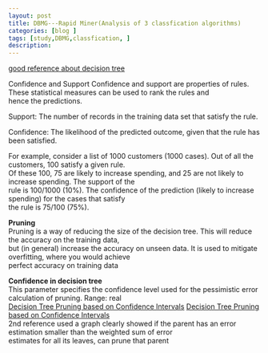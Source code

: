 ```yaml
---
layout: post
title: DBMG---Rapid Miner(Analysis of 3 classfication algorithms)
categories: [blog ]
tags: [study,DBMG,classfication, ]
description: 
---  
```


[good reference about decision tree](http://www.saedsayad.com/decision_tree.htm "good reference about decision tree")

Confidence and Support
Confidence and support are properties of rules. These statistical measures can be used to rank the rules and  
hence the predictions.

Support: The number of records in the training data set that satisfy the rule.

Confidence: The likelihood of the predicted outcome, given that the rule has been satisfied.

For example, consider a list of 1000 customers (1000 cases). Out of all the customers, 100 satisfy a given rule.  
Of these 100, 75 are likely to increase spending, and 25 are not likely to increase spending. The support of the  
rule is 100/1000 (10%). The confidence of the prediction (likely to increase spending) for the cases that satisfy  
the rule is 75/100 (75%).

**Pruning**  
Pruning is a way of reducing the size of the decision tree. This will reduce the accuracy on the training data,  
but (in general) increase the accuracy on unseen data. It is used to mitigate overfitting, where you would achieve   
perfect accuracy on training data

**Confidence in decision tree**  
This parameter specifies the confidence level used for the pessimistic error calculation of pruning. Range: real   
[Decision Tree Pruning based on Confidence Intervals](http://www.saedsayad.com/decision_tree.htm "good reference about decision tree")
[Decision Tree Pruning based on Confidence Intervals](http://www.saedsayad.com/decision_tree_overfitting.htm)  
2nd reference used a graph clearly showed if the parent has an error estimation smaller than the weighted sum of error  
estimates for all its leaves, can prune that parent
